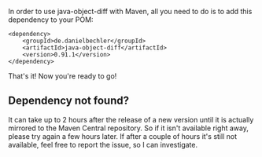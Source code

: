 In order to use java-object-diff with Maven, all you need to do is to add this dependency to your POM:

	<dependency>
		<groupId>de.danielbechler</groupId>
		<artifactId>java-object-diff</artifactId>
		<version>0.91.1</version>
	</dependency>

That's it! Now you're ready to go!

## Dependency not found?

It can take up to 2 hours after the release of a new version until it is actually mirrored to the Maven Central repository. So if it isn't available right away, please try again a few hours later. If after a couple of hours it's still not available, feel free to report the issue, so I can investigate.